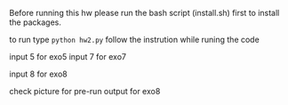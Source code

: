 Before running this hw please run the bash script (install.sh) first to install the packages.

to run type `python hw2.py`
follow the instrution while runing the code

input 5 for exo5
input 7 for exo7

input 8 for exo8

check picture for pre-run output for exo8
